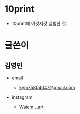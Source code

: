 # 10print
- 10print에 이것저것 실험한 것.

# 글쓴이
## 김영민 

* email
    * <kym75804047@gmail.com>

* instagram 
    * [Waiem._.art](https://www.instagram.com/waiem._.art/, "Insta Link")
